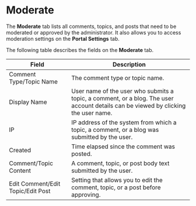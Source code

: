 ﻿---
sidebar_position: 1
---

# Moderate

<head>
  <meta name="guidename" content="API Management"/>
  <meta name="context" content="GUID-1a3e8503-e885-4d92-b275-ca5a81ef7b26"/>
</head>

The **Moderate** tab lists all comments, topics, and posts that need to be moderated or approved by the administrator. It also allows you to access moderation settings on the **Portal Settings** tab.

The following table describes the fields on the **Moderate** tab. 

|**Field** |**Description** |
| ------- | ------ |
|Comment Type/Topic Name|The comment type or topic name. |
|Display Name|User name of the user who submits a topic, a comment, or a blog. The user account details can be viewed by clicking the user name. |
|IP|IP address of the system from which a topic, a comment, or a blog was submitted by the user. |
|Created|Time elapsed since the comment was posted. |
|Comment/Topic Content|A comment, topic, or post body text submitted by the user. |
|Edit Comment/Edit Topic/Edit Post|Setting that allows you to edit the comment, topic, or a post before approving. |

